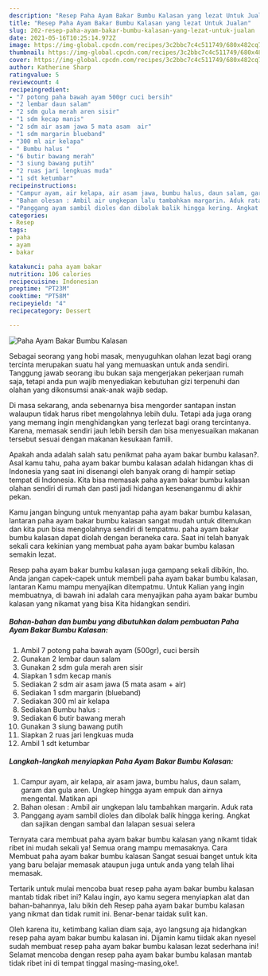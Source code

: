 ```yaml
---
description: "Resep Paha Ayam Bakar Bumbu Kalasan yang lezat Untuk Jualan"
title: "Resep Paha Ayam Bakar Bumbu Kalasan yang lezat Untuk Jualan"
slug: 202-resep-paha-ayam-bakar-bumbu-kalasan-yang-lezat-untuk-jualan
date: 2021-05-16T10:25:14.972Z
image: https://img-global.cpcdn.com/recipes/3c2bbc7c4c511749/680x482cq70/paha-ayam-bakar-bumbu-kalasan-foto-resep-utama.jpg
thumbnail: https://img-global.cpcdn.com/recipes/3c2bbc7c4c511749/680x482cq70/paha-ayam-bakar-bumbu-kalasan-foto-resep-utama.jpg
cover: https://img-global.cpcdn.com/recipes/3c2bbc7c4c511749/680x482cq70/paha-ayam-bakar-bumbu-kalasan-foto-resep-utama.jpg
author: Katherine Sharp
ratingvalue: 5
reviewcount: 4
recipeingredient:
- "7 potong paha bawah ayam 500gr cuci bersih"
- "2 lembar daun salam"
- "2 sdm gula merah aren sisir"
- "1 sdm kecap manis"
- "2 sdm air asam jawa 5 mata asam  air"
- "1 sdm margarin blueband"
- "300 ml air kelapa"
- " Bumbu halus "
- "6 butir bawang merah"
- "3 siung bawang putih"
- "2 ruas jari lengkuas muda"
- "1 sdt ketumbar"
recipeinstructions:
- "Campur ayam, air kelapa, air asam jawa, bumbu halus, daun salam, garam dan gula aren. Ungkep hingga ayam empuk dan airnya mengental. Matikan api"
- "Bahan olesan : Ambil air ungkepan lalu tambahkan margarin. Aduk rata"
- "Panggang ayam sambil dioles dan dibolak balik hingga kering. Angkat dan sajikan dengan sambal dan lalapan sesuai selera"
categories:
- Resep
tags:
- paha
- ayam
- bakar

katakunci: paha ayam bakar 
nutrition: 106 calories
recipecuisine: Indonesian
preptime: "PT23M"
cooktime: "PT58M"
recipeyield: "4"
recipecategory: Dessert

---
```



![Paha Ayam Bakar Bumbu Kalasan](https://img-global.cpcdn.com/recipes/3c2bbc7c4c511749/680x482cq70/paha-ayam-bakar-bumbu-kalasan-foto-resep-utama.jpg)

Sebagai seorang yang hobi masak, menyuguhkan olahan lezat bagi orang tercinta merupakan suatu hal yang memuaskan untuk anda sendiri. Tanggung jawab seorang ibu bukan saja mengerjakan pekerjaan rumah saja, tetapi anda pun wajib menyediakan kebutuhan gizi terpenuhi dan olahan yang dikonsumsi anak-anak wajib sedap.

Di masa  sekarang, anda sebenarnya bisa mengorder santapan instan walaupun tidak harus ribet mengolahnya lebih dulu. Tetapi ada juga orang yang memang ingin menghidangkan yang terlezat bagi orang tercintanya. Karena, memasak sendiri jauh lebih bersih dan bisa menyesuaikan makanan tersebut sesuai dengan makanan kesukaan famili. 



Apakah anda adalah salah satu penikmat paha ayam bakar bumbu kalasan?. Asal kamu tahu, paha ayam bakar bumbu kalasan adalah hidangan khas di Indonesia yang saat ini disenangi oleh banyak orang di hampir setiap tempat di Indonesia. Kita bisa memasak paha ayam bakar bumbu kalasan olahan sendiri di rumah dan pasti jadi hidangan kesenanganmu di akhir pekan.

Kamu jangan bingung untuk menyantap paha ayam bakar bumbu kalasan, lantaran paha ayam bakar bumbu kalasan sangat mudah untuk ditemukan dan kita pun bisa mengolahnya sendiri di tempatmu. paha ayam bakar bumbu kalasan dapat diolah dengan beraneka cara. Saat ini telah banyak sekali cara kekinian yang membuat paha ayam bakar bumbu kalasan semakin lezat.

Resep paha ayam bakar bumbu kalasan juga gampang sekali dibikin, lho. Anda jangan capek-capek untuk membeli paha ayam bakar bumbu kalasan, lantaran Kamu mampu menyajikan ditempatmu. Untuk Kalian yang ingin membuatnya, di bawah ini adalah cara menyajikan paha ayam bakar bumbu kalasan yang nikamat yang bisa Kita hidangkan sendiri.

<!--inarticleads1-->

##### Bahan-bahan dan bumbu yang dibutuhkan dalam pembuatan Paha Ayam Bakar Bumbu Kalasan:

1. Ambil 7 potong paha bawah ayam (500gr), cuci bersih
1. Gunakan 2 lembar daun salam
1. Gunakan 2 sdm gula merah aren sisir
1. Siapkan 1 sdm kecap manis
1. Sediakan 2 sdm air asam jawa (5 mata asam + air)
1. Sediakan 1 sdm margarin (blueband)
1. Sediakan 300 ml air kelapa
1. Sediakan  Bumbu halus :
1. Sediakan 6 butir bawang merah
1. Gunakan 3 siung bawang putih
1. Siapkan 2 ruas jari lengkuas muda
1. Ambil 1 sdt ketumbar




<!--inarticleads2-->

##### Langkah-langkah menyiapkan Paha Ayam Bakar Bumbu Kalasan:

1. Campur ayam, air kelapa, air asam jawa, bumbu halus, daun salam, garam dan gula aren. Ungkep hingga ayam empuk dan airnya mengental. Matikan api
1. Bahan olesan : Ambil air ungkepan lalu tambahkan margarin. Aduk rata
1. Panggang ayam sambil dioles dan dibolak balik hingga kering. Angkat dan sajikan dengan sambal dan lalapan sesuai selera




Ternyata cara membuat paha ayam bakar bumbu kalasan yang nikamt tidak ribet ini mudah sekali ya! Semua orang mampu memasaknya. Cara Membuat paha ayam bakar bumbu kalasan Sangat sesuai banget untuk kita yang baru belajar memasak ataupun juga untuk anda yang telah lihai memasak.

Tertarik untuk mulai mencoba buat resep paha ayam bakar bumbu kalasan mantab tidak ribet ini? Kalau ingin, ayo kamu segera menyiapkan alat dan bahan-bahannya, lalu bikin deh Resep paha ayam bakar bumbu kalasan yang nikmat dan tidak rumit ini. Benar-benar taidak sulit kan. 

Oleh karena itu, ketimbang kalian diam saja, ayo langsung aja hidangkan resep paha ayam bakar bumbu kalasan ini. Dijamin kamu tiidak akan nyesel sudah membuat resep paha ayam bakar bumbu kalasan lezat sederhana ini! Selamat mencoba dengan resep paha ayam bakar bumbu kalasan mantab tidak ribet ini di tempat tinggal masing-masing,oke!.

